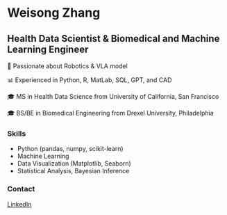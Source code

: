 # Weisong Zhang
## Health Data Scientist & Biomedical and Machine Learning Engineer

🔬 Passionate about Robotics & VLA model

📊 Experienced in Python, R, MatLab, SQL, GPT, and CAD

🎓 MS in Health Data Science from University of California, San Francisco

🎓 BS/BE in Biomedical Engineering from Drexel University, Philadelphia

### Skills
- Python (pandas, numpy, scikit-learn)
- Machine Learning
- Data Visualization (Matplotlib, Seaborn)
- Statistical Analysis, Bayesian Inference

### Contact
[LinkedIn](www.linkedin.com/in/weisong-zhang-1a2396177)
